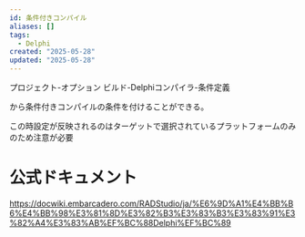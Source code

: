 ```yaml
---
id: 条件付きコンパイル
aliases: []
tags:
  - Delphi
created: "2025-05-28"
updated: "2025-05-28"
---
```

プロジェクト-オプション
ビルド-Delphiコンパイラ-条件定義

から条件付きコンパイルの条件を付けることができる。

この時設定が反映されるのはターゲットで選択されているプラットフォームのみのため注意が必要

 # 公式ドキュメント
https://docwiki.embarcadero.com/RADStudio/ja/%E6%9D%A1%E4%BB%B6%E4%BB%98%E3%81%8D%E3%82%B3%E3%83%B3%E3%83%91%E3%82%A4%E3%83%AB%EF%BC%88Delphi%EF%BC%89
